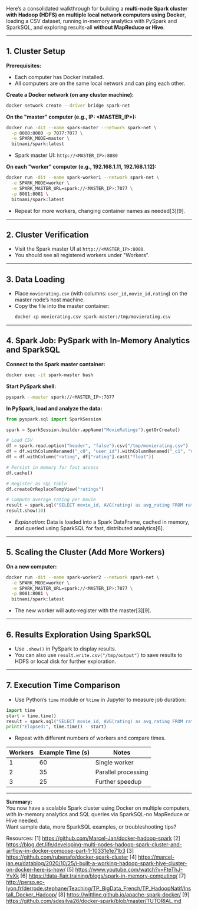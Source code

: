 Here’s a consolidated walkthrough for building a **multi-node Spark cluster with Hadoop (HDFS) on multiple local network computers using Docker**, loading a CSV dataset, running in-memory analytics with PySpark and SparkSQL, and exploring results-all **without MapReduce or Hive**.

---

## **1. Cluster Setup**

**Prerequisites:**
- Each computer has Docker installed.
- All computers are on the same local network and can ping each other.

**Create a Docker network (on any cluster machine):**
```bash
docker network create --driver bridge spark-net
```

**On the "master" computer (e.g., IP: <MASTER_IP>):**
```bash
docker run -dit --name spark-master --network spark-net \
  -p 8080:8080 -p 7077:7077 \
  -e SPARK_MODE=master \
  bitnami/spark:latest
```
- Spark master UI: `http://<MASTER_IP>:8080`

**On each "worker" computer (e.g., 192.168.1.11, 192.168.1.12):**
```bash
docker run -dit --name spark-worker1 --network spark-net \
  -e SPARK_MODE=worker \
  -e SPARK_MASTER_URL=spark://<MASTER_IP>:7077 \
  -p 8081:8081 \
  bitnami/spark:latest
```
- Repeat for more workers, changing container names as needed[3][9].

---

## **2. Cluster Verification**

- Visit the Spark master UI at `http://<MASTER_IP>:8080`.
- You should see all registered workers under "Workers".

---

## **3. Data Loading**

- Place `movierating.csv` (with columns: `user_id,movie_id,rating`) on the master node’s host machine.
- Copy the file into the master container:
  ```bash
  docker cp movierating.csv spark-master:/tmp/movierating.csv
  ```

---

## **4. Spark Job: PySpark with In-Memory Analytics and SparkSQL**

**Connect to the Spark master container:**
```bash
docker exec -it spark-master bash
```

**Start PySpark shell:**
```bash
pyspark --master spark://<MASTER_IP>:7077
```

**In PySpark, load and analyze the data:**
```python
from pyspark.sql import SparkSession

spark = SparkSession.builder.appName("MovieRatings").getOrCreate()

# Load CSV
df = spark.read.option("header", "false").csv("/tmp/movierating.csv")
df = df.withColumnRenamed("_c0", "user_id").withColumnRenamed("_c1", "movie_id").withColumnRenamed("_c2", "rating")
df = df.withColumn("rating", df["rating"].cast("float"))

# Persist in memory for fast access
df.cache()

# Register as SQL table
df.createOrReplaceTempView("ratings")

# Compute average rating per movie
result = spark.sql("SELECT movie_id, AVG(rating) as avg_rating FROM ratings GROUP BY movie_id ORDER BY avg_rating DESC")
result.show(10)
```
- *Explanation*: Data is loaded into a Spark DataFrame, cached in memory, and queried using SparkSQL for fast, distributed analytics[6].

---

## **5. Scaling the Cluster (Add More Workers)**

**On a new computer:**
```bash
docker run -dit --name spark-worker2 --network spark-net \
  -e SPARK_MODE=worker \
  -e SPARK_MASTER_URL=spark://<MASTER_IP>:7077 \
  -p 8081:8081 \
  bitnami/spark:latest
```
- The new worker will auto-register with the master[3][9].

---

## **6. Results Exploration Using SparkSQL**

- Use `.show()` in PySpark to display results.
- You can also use `result.write.csv("/tmp/output")` to save results to HDFS or local disk for further exploration.

---

## **7. Execution Time Comparison**

- Use Python’s `time` module or `%time` in Jupyter to measure job duration:
```python
import time
start = time.time()
result = spark.sql("SELECT movie_id, AVG(rating) as avg_rating FROM ratings GROUP BY movie_id").collect()
print("Elapsed:", time.time() - start)
```
- Repeat with different numbers of workers and compare times.

| Workers | Example Time (s) | Notes                    |
|---------|------------------|--------------------------|
| 1       | 60               | Single worker            |
| 2       | 35               | Parallel processing      |
| 3       | 25               | Further speedup          |

---

**Summary:**  
You now have a scalable Spark cluster using Docker on multiple computers, with in-memory analytics and SQL queries via SparkSQL-no MapReduce or Hive needed.  
Want sample data, more SparkSQL examples, or troubleshooting tips?

Resources:
[1] https://github.com/Marcel-Jan/docker-hadoop-spark
[2] https://blog.det.life/developing-multi-nodes-hadoop-spark-cluster-and-airflow-in-docker-compose-part-1-10331e1e71b3
[3] https://github.com/rubenafo/docker-spark-cluster
[4] https://marcel-jan.eu/datablog/2020/10/25/i-built-a-working-hadoop-spark-hive-cluster-on-docker-here-is-how/
[5] https://www.youtube.com/watch?v=FteThJ-YvXk
[6] https://data-flair.training/blogs/spark-in-memory-computing/
[7] http://perso.ec-lyon.fr/derrode.stephane/Teaching/TP_BigData_French/TP_HadoopNatif/Install_Docker_Hadoop/
[8] https://wittline.github.io/apache-spark-docker/
[9] https://github.com/sdesilva26/docker-spark/blob/master/TUTORIAL.md

